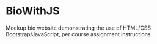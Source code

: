 # BioWithJS
Mockup bio website demonstrating the use of HTML/CSS Bootstrap/JavaScript, per course assignment instructions
